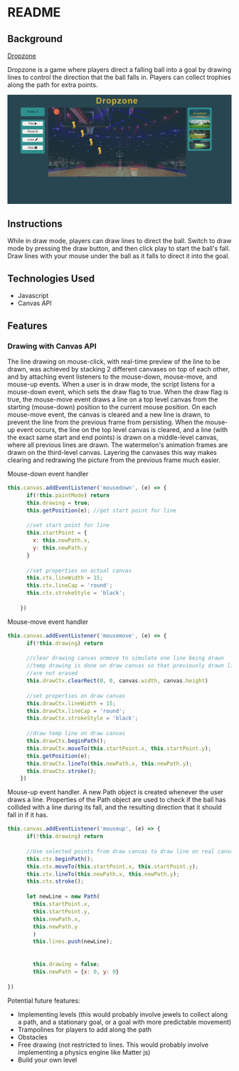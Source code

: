 # README

## Background
[Dropzone](https://nateychau.github.io/dropzone_game/)

Dropzone is a game where players direct a falling ball into a goal by drawing lines to control the direction that the ball falls in. Players can collect trophies along the path for extra points. 

![splash](https://raw.githubusercontent.com/nateychau/dropzone_game/main/dist/assets/drop_splash.PNG)

## Instructions
While in draw mode, players can draw lines to direct the ball. Switch to draw mode by pressing the draw button, and then click play to start the ball's fall. Draw lines with your mouse under the ball as it falls to direct it into the goal. 


## Technologies Used
- Javascript
- Canvas API

## Features
### Drawing with Canvas API
The line drawing on mouse-click, with real-time preview of the line to be drawn, was achieved by stacking 2 different canvases on top of each other, and by attaching event listeners to the mouse-down, mouse-move, and mouse-up events. When a user is in draw mode, the script listens for a mouse-down event, which sets the draw flag to true. When the draw flag is true, the mouse-move event draws a line on a top level canvas from the starting (mouse-down) position to the current mouse position. On each mouse-move event, the canvas is cleared and a new line is drawn, to prevent the line from the previous frame from persisting. When the mouse-up event occurs, the line on the top level canvas is cleared, and a line (with the exact same start and end points) is drawn on a middle-level canvas, where all previous lines are drawn. The watermelon's animation frames are drawn on the third-level canvas. Layering the canvases this way makes clearing and redrawing the picture from the previous frame much easier. 

Mouse-down event handler
```javascript
this.canvas.addEventListener('mousedown', (e) => {
      if(!this.paintMode) return 
      this.drawing = true; 
      this.getPosition(e); //get start point for line

      //set start point for line
      this.startPoint = {
        x: this.newPath.x,
        y: this.newPath.y
      }

      //set properties on actual canvas
      this.ctx.lineWidth = 15;
      this.ctx.lineCap = 'round';
      this.ctx.strokeStyle = 'black';

    })
```

Mouse-move event handler
```javascript
this.canvas.addEventListener('mousemove', (e) => {
      if(!this.drawing) return

      //clear drawing canvas onmove to simulate one line being drawn 
      //temp drawing is done on draw canvas so that previously drawn lines
      //are not erased
      this.drawCtx.clearRect(0, 0, canvas.width, canvas.height)
      
      //set properties on draw canvas
      this.drawCtx.lineWidth = 15;
      this.drawCtx.lineCap = 'round';
      this.drawCtx.strokeStyle = 'black';
      
      //draw temp line on draw canvas
      this.drawCtx.beginPath();
      this.drawCtx.moveTo(this.startPoint.x, this.startPoint.y);
      this.getPosition(e);
      this.drawCtx.lineTo(this.newPath.x, this.newPath.y);
      this.drawCtx.stroke();
    })
```

Mouse-up event handler. A new Path object is created whenever the user draws a line. Properties of the Path object are used to check if the ball has collided with a line during its fall, and the resulting direction that it should fall in if it has.  
```javascript
this.canvas.addEventListener('mouseup', (e) => {
      if(!this.drawing) return

      //Use selected points from draw canvas to draw line on real canvas
      this.ctx.beginPath();
      this.ctx.moveTo(this.startPoint.x, this.startPoint.y);
      this.ctx.lineTo(this.newPath.x, this.newPath.y);
      this.ctx.stroke();
      
      let newLine = new Path(
        this.startPoint.x,
        this.startPoint.y,
        this.newPath.x,
        this.newPath.y
        )
        this.lines.push(newLine);
        
        
        this.drawing = false;
        this.newPath = {x: 0, y: 0}

})
```


Potential future features:
- Implementing levels (this would probably involve jewels to collect along a path, and a stationary goal, or a goal with more predictable movement)
- Trampolines for players to add along the path
- Obstacles 
- Free drawing (not restricted to lines. This would probably involve implementing a physics engine like Matter js)
- Build your own level
